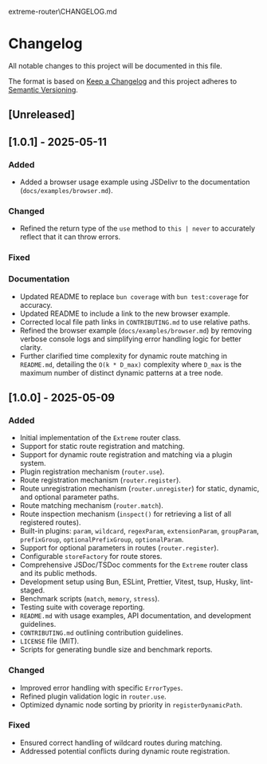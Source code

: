extreme-router\CHANGELOG.md
# Changelog

All notable changes to this project will be documented in this file.

The format is based on [Keep a Changelog](https://keepachangelog.com/en/1.0.0/)
and this project adheres to [Semantic Versioning](https://semver.org/spec/v2.0.0.html).

## [Unreleased]

## [1.0.1] - 2025-05-11

### Added
- Added a browser usage example using JSDelivr to the documentation (`docs/examples/browser.md`).

### Changed
- Refined the return type of the `use` method to `this | never` to accurately reflect that it can throw errors.

### Fixed

### Documentation
- Updated README to replace `bun coverage` with `bun test:coverage` for accuracy.
- Updated README to include a link to the new browser example.
- Corrected local file path links in `CONTRIBUTING.md` to use relative paths.
- Refined the browser example (`docs/examples/browser.md`) by removing verbose console logs and simplifying error handling logic for better clarity.
- Further clarified time complexity for dynamic route matching in `README.md`, detailing the `O(k * D_max)` complexity where `D_max` is the maximum number of distinct dynamic patterns at a tree node.

## [1.0.0] - 2025-05-09

### Added

-   Initial implementation of the `Extreme` router class.
-   Support for static route registration and matching.
-   Support for dynamic route registration and matching via a plugin system.
-   Plugin registration mechanism (`router.use`).
-   Route registration mechanism (`router.register`).
-   Route unregistration mechanism (`router.unregister`) for static, dynamic, and optional parameter paths.
-   Route matching mechanism (`router.match`).
-   Route inspection mechanism (`inspect()` for retrieving a list of all registered routes).
-   Built-in plugins: `param`, `wildcard`, `regexParam`, `extensionParam`, `groupParam`, `prefixGroup`, `optionalPrefixGroup`, `optionalParam`.
-   Support for optional parameters in routes (`router.register`).
-   Configurable `storeFactory` for route stores.
-   Comprehensive JSDoc/TSDoc comments for the `Extreme` router class and its public methods.
-   Development setup using Bun, ESLint, Prettier, Vitest, tsup, Husky, lint-staged.
-   Benchmark scripts (`match`, `memory`, `stress`).
-   Testing suite with coverage reporting.
-   `README.md` with usage examples, API documentation, and development guidelines.
-   `CONTRIBUTING.md` outlining contribution guidelines.
-   `LICENSE` file (MIT).
-   Scripts for generating bundle size and benchmark reports.

### Changed

-   Improved error handling with specific `ErrorTypes`.
-   Refined plugin validation logic in `router.use`.
-   Optimized dynamic node sorting by priority in `registerDynamicPath`.

### Fixed

-   Ensured correct handling of wildcard routes during matching.
-   Addressed potential conflicts during dynamic route registration.